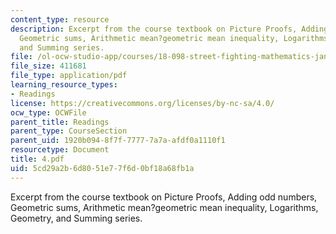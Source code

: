 ```yaml
---
content_type: resource
description: Excerpt from the course textbook on Picture Proofs, Adding odd numbers,
  Geometric sums, Arithmetic mean?geometric mean inequality, Logarithms, Geometry,
  and Summing series.
file: /ol-ocw-studio-app/courses/18-098-street-fighting-mathematics-january-iap-2008/5cd29a2b6d8051e77f6d0bf18a68fb1a_4.pdf
file_size: 411681
file_type: application/pdf
learning_resource_types:
- Readings
license: https://creativecommons.org/licenses/by-nc-sa/4.0/
ocw_type: OCWFile
parent_title: Readings
parent_type: CourseSection
parent_uid: 1920b094-8f7f-7777-7a7a-afdf0a1110f1
resourcetype: Document
title: 4.pdf
uid: 5cd29a2b-6d80-51e7-7f6d-0bf18a68fb1a
---
```

Excerpt from the course textbook on Picture Proofs, Adding odd numbers, Geometric sums, Arithmetic mean?geometric mean inequality, Logarithms, Geometry, and Summing series.
